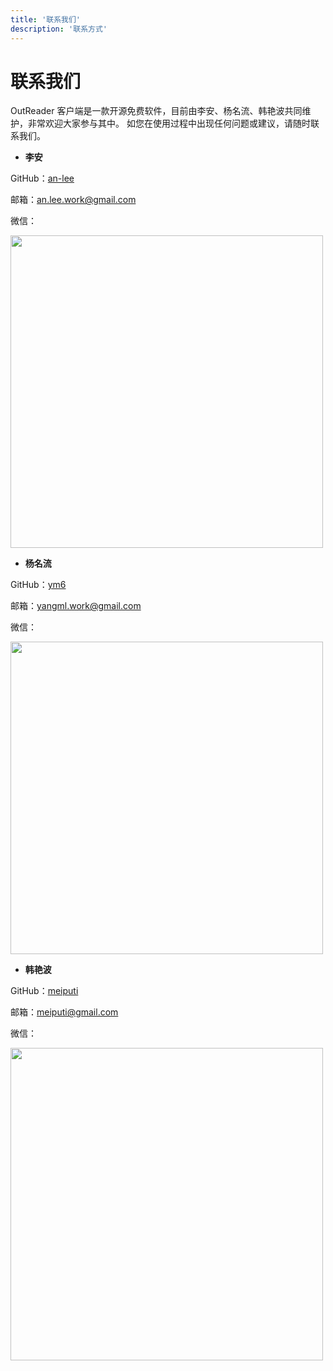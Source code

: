 ```yaml
---
title: '联系我们'
description: '联系方式'
---
```


# 联系我们

OutReader 客户端是一款开源免费软件，目前由李安、杨名流、韩艳波共同维护，非常欢迎大家参与其中。
如您在使用过程中出现任何问题或建议，请随时联系我们。

- **李安**

GitHub：[an-lee](https://github.com/an-lee)

邮箱：[an.lee.work@gmail.com]()

微信：

<img src='/contact/an-lee.jpeg' width="500">

- **杨名流**

GitHub：[ym6](https://github.com/ym6)

邮箱：[yangml.work@gmail.com]()

微信：

<img src='/contact/ym6.jpeg' width="500">

- **韩艳波**

GitHub：[meiputi](https://github.com/meiputi)

邮箱：[meiputi@gmail.com]()

微信：

<img src='/contact/hyb.jpeg' width="500">

